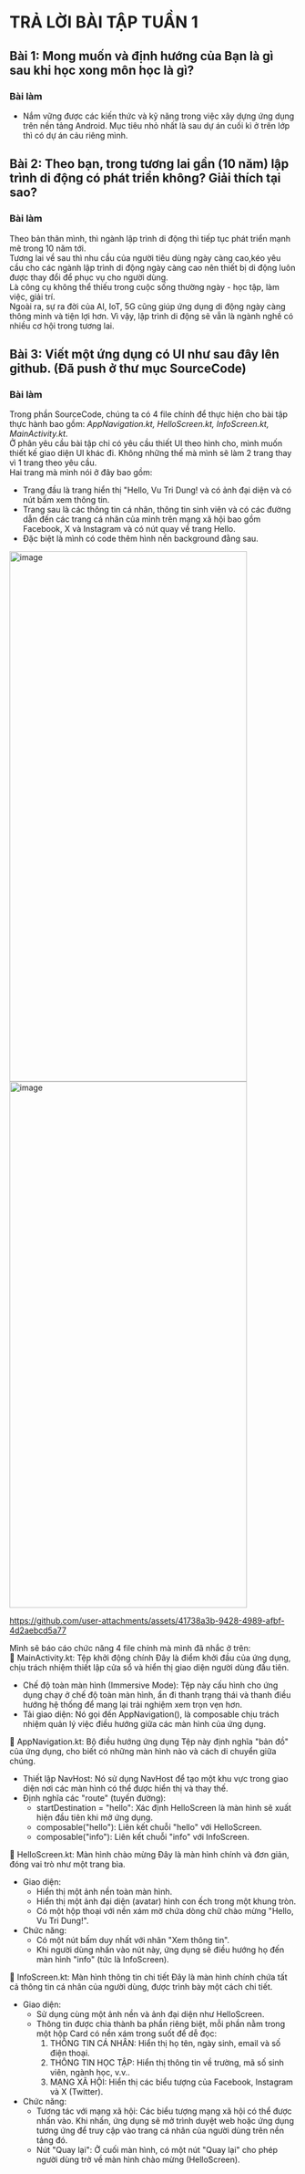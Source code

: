 # TRẢ LỜI BÀI TẬP TUẦN 1
## Bài 1: Mong muốn và định hướng của Bạn là gì sau khi học xong môn học là gì?  
### Bài làm
- Nắm vững được các kiến thức và kỹ năng trong việc xây dựng ứng dụng trên nền tảng Android. Mục tiêu nhỏ nhất là sau dự án cuối kì ở trên lớp thì có dự án cảu riêng mình. 


## Bài 2: Theo bạn, trong tương lai gần (10 năm) lập trình di động có phát triển không? Giải thích tại sao?
### Bài làm
Theo bản thân mình, thì ngành lập trình di động thì tiếp tục phát triển mạnh mẽ trong 10 năm tới.  
Tương lai về sau thì nhu cầu của người tiêu dùng ngày càng cao,kéo yêu cầu cho các ngành lập trình di động ngày càng cao nên thiết bị di động luôn được thay đổi để phục vụ cho người dùng.  
Là công cụ không thể thiếu trong cuộc sống thường ngày - học tập, làm việc, giải trí.  
Ngoài ra, sự ra đời của AI, IoT, 5G cũng giúp ứng dụng di động ngày càng thông minh và tiện lợi hơn. Vì vậy, lập trình di động sẽ vẫn là ngành nghề có nhiều cơ hội trong tương lai.


## Bài 3: Viết một ứng dụng có UI như sau đây lên github. (Đã push ở thư mục SourceCode)
### Bài làm
Trong phần SourceCode, chúng ta có 4 file chính để thực hiện cho bài tập thực hành bao gồm: *AppNavigation.kt, HelloScreen.kt, InfoScreen.kt, MainActivity.kt*.  
Ở phân yêu cầu bài tập chỉ có yêu cầu thiết UI theo hình cho, mình muốn thiết kế giao diện UI khác đi. Không những thế mà mình sẽ làm 2 trang thay vì 1 trang theo yêu cầu.  
Hai trang mà mình nói ở đây bao gồm: 
- Trang đầu là trang hiển thị "Hello, Vu Tri Dung! và có ảnh đại diện và có nút bấm xem thông tin.
- Trang sau là các thông tin cá nhân, thông tin sinh viên và có các đường dẫn đến các trang cá nhân của mình trên mạng xã hội bao gồm Facebook, X và Instagram và có nút quay về trang Hello.
- Đặc biệt là mình có code thêm hình nền background đằng sau.
<img width="417" height="930" alt="image" src="https://github.com/user-attachments/assets/8bbabcc6-5d62-4c55-a9d7-84ef72d4cb05" />
<img width="417" height="923" alt="image" src="https://github.com/user-attachments/assets/6c150a79-1196-4852-8151-e4c972f39d27" />

https://github.com/user-attachments/assets/41738a3b-9428-4989-afbf-4d2aebcd5a77

Mình sẽ báo cáo chức năng 4 file chính mà mình đã nhắc ở trên:   
📂 MainActivity.kt: Tệp khởi động chính
Đây là điểm khởi đầu của ứng dụng, chịu trách nhiệm thiết lập cửa sổ và hiển thị giao diện người dùng đầu tiên.
- Chế độ toàn màn hình (Immersive Mode): Tệp này cấu hình cho ứng dụng chạy ở chế độ toàn màn hình, ẩn đi thanh trạng thái và thanh điều hướng hệ thống để mang lại trải nghiệm xem trọn vẹn hơn.
- Tải giao diện: Nó gọi đến AppNavigation(), là composable chịu trách nhiệm quản lý việc điều hướng giữa các màn hình của ứng dụng.

📂 AppNavigation.kt: Bộ điều hướng ứng dụng
Tệp này định nghĩa "bản đồ" của ứng dụng, cho biết có những màn hình nào và cách di chuyển giữa chúng.
- Thiết lập NavHost: Nó sử dụng NavHost để tạo một khu vực trong giao diện nơi các màn hình có thể được hiển thị và thay thế.
- Định nghĩa các "route" (tuyến đường):
  - startDestination = "hello": Xác định HelloScreen là màn hình sẽ xuất hiện đầu tiên khi mở ứng dụng.
  - composable("hello"): Liên kết chuỗi "hello" với HelloScreen.
  - composable("info"): Liên kết chuỗi "info" với InfoScreen.

📂 HelloScreen.kt: Màn hình chào mừng
Đây là màn hình chính và đơn giản, đóng vai trò như một trang bìa.
- Giao diện:
  - Hiển thị một ảnh nền toàn màn hình.
  - Hiển thị một ảnh đại diện (avatar) hình con ếch trong một khung tròn.
  - Có một hộp thoại với nền xám mờ chứa dòng chữ chào mừng "Hello, Vu Tri Dung!".
- Chức năng:
  - Có một nút bấm duy nhất với nhãn "Xem thông tin".
  -  Khi người dùng nhấn vào nút này, ứng dụng sẽ điều hướng họ đến màn hình "info" (tức là InfoScreen).

📂 InfoScreen.kt: Màn hình thông tin chi tiết
Đây là màn hình chính chứa tất cả thông tin cá nhân của người dùng, được trình bày một cách chi tiết.
- Giao diện:
  - Sử dụng cùng một ảnh nền và ảnh đại diện như HelloScreen.
  - Thông tin được chia thành ba phần riêng biệt, mỗi phần nằm trong một hộp Card có nền xám trong suốt để dễ đọc:
    1. THÔNG TIN CÁ NHÂN: Hiển thị họ tên, ngày sinh, email và số điện thoại.
    2. THÔNG TIN HỌC TẬP: Hiển thị thông tin về trường, mã số sinh viên, ngành học, v.v..
    3. MẠNG XÃ HỘI: Hiển thị các biểu tượng của Facebook, Instagram và X (Twitter).
- Chức năng:
  - Tương tác với mạng xã hội: Các biểu tượng mạng xã hội có thể được nhấn vào. Khi nhấn, ứng dụng sẽ mở trình duyệt web hoặc ứng dụng tương ứng để truy cập vào trang cá nhân của người dùng trên nền tảng đó.
  - Nút "Quay lại": Ở cuối màn hình, có một nút "Quay lại" cho phép người dùng trở về màn hình chào mừng (HelloScreen).


